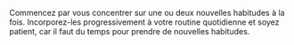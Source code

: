 Commencez par vous concentrer sur une ou deux nouvelles habitudes à la fois. Incorporez-les progressivement à votre routine quotidienne et soyez patient, car il faut du temps pour prendre de nouvelles habitudes.